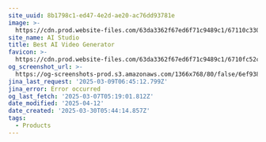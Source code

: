 ```yaml
---
site_uuid: 8b1798c1-ed47-4e2d-ae20-ac76dd93781e
image: >-
  https://cdn.prod.website-files.com/63da3362f67ed6f71c9489c1/67110c3309d814f76db52d4a_aistudios_deepbrainai.png
site_name: AI Studio
title: Best AI Video Generator
favicon: >-
  https://cdn.prod.website-files.com/63da3362f67ed6f71c9489c1/6710fc52c1b4308c5d43631c_Favicon_aistudios.svg
og_screenshot_url: >-
  https://og-screenshots-prod.s3.amazonaws.com/1366x768/80/false/6ef93870f8ed76270b8619ad605ec3ac8d2cd97b58fb9205a8e311117880b243.jpeg
jina_last_request: '2025-03-09T06:45:12.799Z'
jina_error: Error occurred
og_last_fetch: '2025-03-07T05:19:01.812Z'
date_modified: '2025-04-12'
date_created: '2025-03-30T05:44:14.857Z'
tags:
  - Products
---
```






























